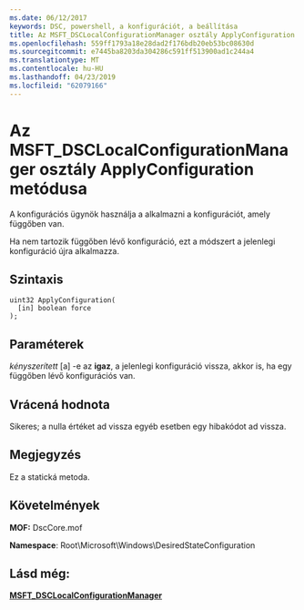 ```yaml
---
ms.date: 06/12/2017
keywords: DSC, powershell, a konfigurációt, a beállítása
title: Az MSFT_DSCLocalConfigurationManager osztály ApplyConfiguration metódusa
ms.openlocfilehash: 559ff1793a18e28dad2f176bdb20eb53bc08630d
ms.sourcegitcommit: e7445ba8203da304286c591ff513900ad1c244a4
ms.translationtype: MT
ms.contentlocale: hu-HU
ms.lasthandoff: 04/23/2019
ms.locfileid: "62079166"
---
```

# <a name="applyconfiguration-method-of-the-msftdsclocalconfigurationmanager-class"></a>Az MSFT_DSCLocalConfigurationManager osztály ApplyConfiguration metódusa

A konfigurációs ügynök használja a alkalmazni a konfigurációt, amely függőben van.

Ha nem tartozik függőben lévő konfiguráció, ezt a módszert a jelenlegi konfiguráció újra alkalmazza.

## <a name="syntax"></a>Szintaxis

```mof
uint32 ApplyConfiguration(
  [in] boolean force
);
```

## <a name="parameters"></a>Paraméterek

*kényszerített* \[a\] -e az **igaz**, a jelenlegi konfiguráció vissza, akkor is, ha egy függőben lévő konfigurációs van.

## <a name="return-value"></a>Vrácená hodnota

Sikeres; a nulla értéket ad vissza egyéb esetben egy hibakódot ad vissza.

## <a name="remarks"></a>Megjegyzés

Ez a statická metoda.

## <a name="requirements"></a>Követelmények

**MOF:** DscCore.mof

**Namespace**: Root\Microsoft\Windows\DesiredStateConfiguration

## <a name="see-also"></a>Lásd még:

[**MSFT_DSCLocalConfigurationManager**](msft-dsclocalconfigurationmanager.md)